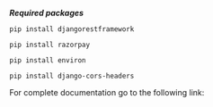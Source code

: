 **_Required packages_**

`pip install djangorestframework`

`pip install razorpay`

`pip install environ`

`pip install django-cors-headers`

For complete documentation go to the following link:
